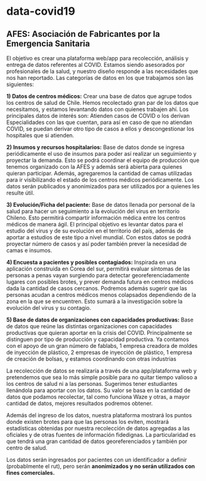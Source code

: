 # data-covid19

## AFES: Asociación de Fabricantes por la Emergencia Sanitaria
El objetivo es crear una plataforma web/app para recolección, análisis y entrega de datos referentes al COVID. Estamos siendo asesorados por profesionales de la salud, y nuestro diseño responde a las necesidades que nos han reportado. Las categorías de datos en los que trabajamos son las siguientes:

**1) Datos de centros médicos:** Crear una base de datos que agrupe todos los centros de salud de Chile. Hemos recolectado gran par de los datos que necesitamos, y estamos levantando datos con quienes trabajen ahí. Los principales datos de interés  son:
 Atienden casos de COVID o los derivan
Especialidades con las que cuentan, para así en caso de que no atiendan COVID, se puedan derivar otro tipo de casos a ellos y descongestionar los hospitales que si atienden.

**2) Insumos y recursos hospitalarios:** Base de datos donde se ingresa periódicamente el uso de insumos para poder así realizar un seguimiento y proyectar la demanda. Esto se podrá coordinar el equipo de producción que tenemos organizado con la AFES y además será abierta para quienes quieran participar. Además, agregaremos la cantidad de camas utilizadas para ir visibilizando el estado de los centros médicos periódicamente. Los datos serán publicados y anonimizados para ser utilizados por a quienes les resulte útil.

**3) Evolución/Ficha del paciente:** Base de datos llenada por personal de la salud para hacer un seguimiento a la evolución del virus en territorio Chileno. Esto permitirá compartir información médica entre los centros médicos de manera ágil. El principal objetivo es levantar datos para el estudio del virus y de su evolución en el territorio del país, además de aportar a estudios de este tipo a nivel mundial. Con estos datos se podrá proyectar número de casos y así poder también prever la necesidad de camas e insumos.

**4) Encuesta a pacientes y posibles contagiados:** Inspirada en una aplicación construida en Corea del sur, permitirá evaluar síntomas de las personas a penas vayan surgiendo para detectar georeferenciadamente lugares con posibles brotes, y prever demanda futura en centros médicos dada la cantidad de casos cercanos. Podremos además sugerir que las personas acudan a centros médicos menos colapsados dependiendo de la zona en la que se encuentren. Esto sumará a la investigación sobre la evolución del virus y su contagio.

**5) Base de datos de organizaciones con capacidades productivas:** Base de datos que reúne las distintas organizaciones con capacidades productivas que quieran aportar en la crisis del COVID. Principalmente se distinguen por tipo de producción y capacidad productiva. Ya contamos con el apoyo de un gran número de fablabs, 1 empresa creadora de moldes de inyección de plástico, 2 empresas de inyección de plástico, 1 empresa de creación de bolsas, y estamos coordinando con otras industrias

La recolección de datos se realizaría a través de una app/plataforma web y pretendemos que sea lo más simple posible para no quitar tiempo valioso a los centros de salud ni a las personas. Sugerimos tener estudiantes llenándola para aportar con los datos. Su valor se basa en la cantidad de datos que podamos recolectar, tal como funciona Waze y otras, a mayor cantidad de datos, mejores resultados podremos obtener.

Además del ingreso de los datos, nuestra plataforma mostrará los puntos donde existen brotes para que las personas los eviten, mostrará estadísticas obtenidas por nuestra recolección de datos agregadas a las oficiales y de otras fuentes de información fidedignas. La particularidad es que tendrá una gran cantidad de datos georeferenciados y también por centro de salud.

Los datos serán ingresados por pacientes con un identificador a definir (probablmente el rut), pero serán **anonimizados y no serán utilizados con fines comerciales.**


